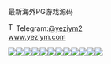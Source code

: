 最新海外PG游戏源码<p dir="auto"><a target="_blank" rel="noopener noreferrer nofollow" href="https://camo.githubusercontent.com/d614d90677fbc2e34c7c62ebc68c82379d87a57c4beaf05af65fec7ba6b72e36/68747470733a2f2f63646e2d69636f6e732d706e672e666c617469636f6e2e636f6d2f3531322f323131312f323131313634362e706e67"><img src="https://camo.githubusercontent.com/d614d90677fbc2e34c7c62ebc68c82379d87a57c4beaf05af65fec7ba6b72e36/68747470733a2f2f63646e2d69636f6e732d706e672e666c617469636f6e2e636f6d2f3531322f323131312f323131313634362e706e67" alt="Telegram Icon" style="width: 16px; max-width: 100%;" data-canonical-src="https://cdn-icons-png.flaticon.com/512/2111/2111646.png"></a>Telegram:<a href="https://t.me/yeziym2" rel="nofollow">@yeziym2</a><br><a href="https://www.yeziym.com/">www.yeziym.com</a></p><img src="https://github.com/yeziym/k0W7gi19z0/blob/main/vjeLn.png"><img src="https://github.com/yeziym/k0W7gi19z0/blob/main/f22RI.png"><img src="https://github.com/yeziym/k0W7gi19z0/blob/main/yHBY5.png"><img src="https://github.com/yeziym/k0W7gi19z0/blob/main/kzN8B.png"><img src="https://github.com/yeziym/k0W7gi19z0/blob/main/gDtK0.png"><img src="https://github.com/yeziym/k0W7gi19z0/blob/main/isvwm.png"><img src="https://github.com/yeziym/k0W7gi19z0/blob/main/852tj.png"><img src="https://github.com/yeziym/k0W7gi19z0/blob/main/D0RwN.png"><img src="https://github.com/yeziym/k0W7gi19z0/blob/main/ie17o.png"><img src="https://github.com/yeziym/k0W7gi19z0/blob/main/AC3Gd.png"><img src="https://github.com/yeziym/k0W7gi19z0/blob/main/QRlwL.png"><img src="https://github.com/yeziym/k0W7gi19z0/blob/main/aQ6QQ.png">